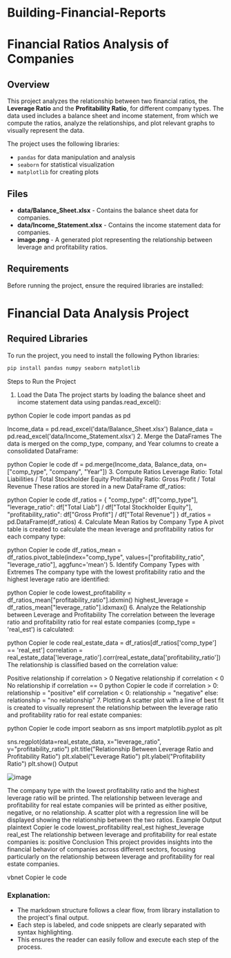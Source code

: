 # Building-Financial-Reports

# Financial Ratios Analysis of Companies

## Overview

This project analyzes the relationship between two financial ratios, the **Leverage Ratio** and the **Profitability Ratio**, for different company types. The data used includes a balance sheet and income statement, from which we compute the ratios, analyze the relationships, and plot relevant graphs to visually represent the data.

The project uses the following libraries:
- `pandas` for data manipulation and analysis
- `seaborn` for statistical visualization
- `matplotlib` for creating plots

## Files

- **data/Balance_Sheet.xlsx** - Contains the balance sheet data for companies.
- **data/Income_Statement.xlsx** - Contains the income statement data for companies.
- **image.png** - A generated plot representing the relationship between leverage and profitability ratios.

## Requirements

Before running the project, ensure the required libraries are installed:

# Financial Data Analysis Project

## Required Libraries
To run the project, you need to install the following Python libraries:

```bash
pip install pandas numpy seaborn matplotlib
````
Steps to Run the Project
1. Load the Data
The project starts by loading the balance sheet and income statement data using pandas.read_excel():

python
Copier le code
import pandas as pd

Income_data = pd.read_excel('data/Balance_Sheet.xlsx')
Balance_data = pd.read_excel('data/Income_Statement.xlsx')
2. Merge the DataFrames
The data is merged on the comp_type, company, and Year columns to create a consolidated DataFrame:

python
Copier le code
df = pd.merge(Income_data, Balance_data, on=["comp_type", "company", "Year"])
3. Compute Ratios
Leverage Ratio: Total Liabilities / Total Stockholder Equity
Profitability Ratio: Gross Profit / Total Revenue
These ratios are stored in a new DataFrame df_ratios:

python
Copier le code
df_ratios = {
    "comp_type": df["comp_type"],
    "leverage_ratio": df["Total Liab"] / df["Total Stockholder Equity"],
    "profitability_ratio": df["Gross Profit"] / df["Total Revenue"]
}
df_ratios = pd.DataFrame(df_ratios)
4. Calculate Mean Ratios by Company Type
A pivot table is created to calculate the mean leverage and profitability ratios for each company type:

python
Copier le code
df_ratios_mean = df_ratios.pivot_table(index="comp_type", values=["profitability_ratio", "leverage_ratio"], aggfunc='mean')
5. Identify Company Types with Extremes
The company type with the lowest profitability ratio and the highest leverage ratio are identified:

python
Copier le code
lowest_profitability = df_ratios_mean["profitability_ratio"].idxmin()
highest_leverage = df_ratios_mean["leverage_ratio"].idxmax()
6. Analyze the Relationship between Leverage and Profitability
The correlation between the leverage ratio and profitability ratio for real estate companies (comp_type = 'real_est') is calculated:

python
Copier le code
real_estate_data = df_ratios[df_ratios['comp_type'] == 'real_est']
correlation = real_estate_data['leverage_ratio'].corr(real_estate_data['profitability_ratio'])
The relationship is classified based on the correlation value:

Positive relationship if correlation > 0
Negative relationship if correlation < 0
No relationship if correlation == 0
python
Copier le code
if correlation > 0:
    relationship = "positive"
elif correlation < 0:
    relationship = "negative"
else:
    relationship = "no relationship"
7. Plotting
A scatter plot with a line of best fit is created to visually represent the relationship between the leverage ratio and profitability ratio for real estate companies:

python
Copier le code
import seaborn as sns
import matplotlib.pyplot as plt

sns.regplot(data=real_estate_data, x="leverage_ratio", y="profitability_ratio")
plt.title("Relationship Between Leverage Ratio and Profitability Ratio")
plt.xlabel("Leverage Ratio")
plt.ylabel("Profitability Ratio")
plt.show()
Output

![image](https://github.com/user-attachments/assets/b64f1a39-035c-42d5-ac59-904a2b2b503d)

The company type with the lowest profitability ratio and the highest leverage ratio will be printed.
The relationship between leverage and profitability for real estate companies will be printed as either positive, negative, or no relationship.
A scatter plot with a regression line will be displayed showing the relationship between the two ratios.
Example Output
plaintext
Copier le code
lowest_profitability real_est
highest_leverage real_est
The relationship between leverage and profitability for real estate companies is: positive
Conclusion
This project provides insights into the financial behavior of companies across different sectors, focusing particularly on the relationship between leverage and profitability for real estate companies.

vbnet
Copier le code

### Explanation:
- The markdown structure follows a clear flow, from library installation to the project's final output.
- Each step is labeled, and code snippets are clearly separated with syntax highlighting.
- This ensures the reader can easily follow and execute each step of the process.
